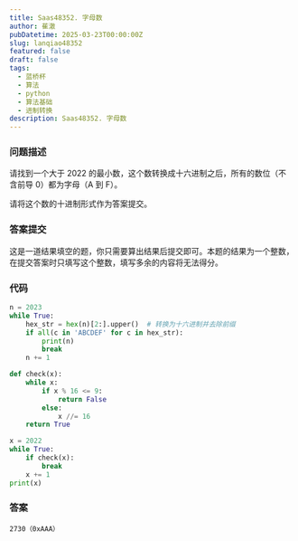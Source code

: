 ```yaml
---
title: Saas48352. 字母数
author: 萑澈
pubDatetime: 2025-03-23T00:00:00Z
slug: lanqiao48352
featured: false
draft: false
tags:
  - 蓝桥杯
  - 算法
  - python
  - 算法基础
  - 进制转换
description: Saas48352. 字母数
---
```

### 问题描述

请找到一个大于 2022 的最小数，这个数转换成十六进制之后，所有的数位（不含前导 0）都为字母（A 到 F）。

请将这个数的十进制形式作为答案提交。

### 答案提交

这是一道结果填空的题，你只需要算出结果后提交即可。本题的结果为一个整数，在提交答案时只填写这个整数，填写多余的内容将无法得分。
### 代码
```python
n = 2023
while True:
    hex_str = hex(n)[2:].upper()  # 转换为十六进制并去除前缀
    if all(c in 'ABCDEF' for c in hex_str):
        print(n)
        break
    n += 1
```


```python
def check(x):
    while x:
        if x % 16 <= 9:
            return False
        else:
            x //= 16
    return True

x = 2022
while True:
    if check(x):
        break
    x += 1
print(x)
```
### 答案
```
2730（0xAAA）
```
